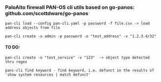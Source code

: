 ### PaloAlto firewall PAN-OS cli utils based on go-panos: github.com/scottdware/go-panos
```
pan-cli load --config pan-cli.yaml -p password -f file.csv -> load address objects from file

pan-cli create -u admin -p password -o "test_address" -v "1.2.3.4/32"
```
#### TO DO:
```
pan-cli create -o "test_service" -v "123"  -> object type detected thru regex

panc-cli find keyword - find keyword, i.e. defunct in the results of 'show system resources | match defunct'
```